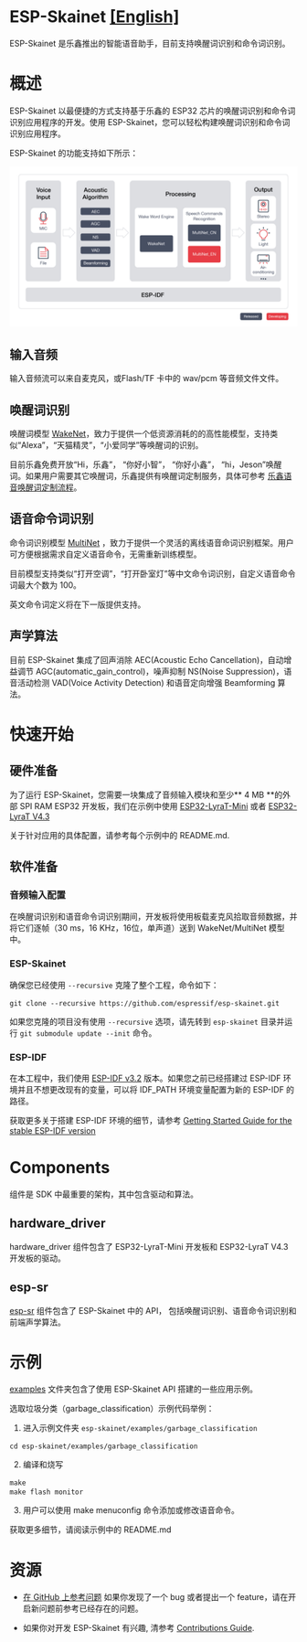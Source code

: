# ESP-Skainet [[English]](./README.md)

ESP-Skainet 是乐鑫推出的智能语音助手，目前支持唤醒词识别和命令词识别。

# 概述

ESP-Skainet 以最便捷的方式支持基于乐鑫的 ESP32 芯片的唤醒词识别和命令词识别应用程序的开发。使用 ESP-Skainet，您可以轻松构建唤醒词识别和命令词识别应用程序。

ESP-Skainet 的功能支持如下所示：

![overview](img/skainet_overview.png)

## 输入音频

输入音频流可以来自麦克风，或Flash/TF 卡中的 wav/pcm 等音频文件文件。

## 唤醒词识别 

唤醒词模型 [WakeNet](https://github.com/espressif/esp-sr/tree/master/wake_word_engine/README_cn.md)，致力于提供一个低资源消耗的的高性能模型，支持类似“Alexa”，“天猫精灵”，“小爱同学”等唤醒词的识别。  

目前乐鑫免费开放“Hi，乐鑫”， “你好小智”， “你好小鑫”， “hi，Jeson”唤醒词。如果用户需要其它唤醒词，乐鑫提供有唤醒词定制服务，具体可参考 [乐鑫语音唤醒词定制流程](https://github.com/espressif/esp-sr/tree/master/wake_word_engine/乐鑫语音唤醒词定制流程.md)。

## 语音命令词识别

命令词识别模型 [MultiNet](https://github.com/espressif/esp-sr/tree/master/speech_command_recognition/README_cn.md) ，致力于提供一个灵活的离线语音命词识别框架。用户可方便根据需求自定义语音命令，无需重新训练模型。  

目前模型支持类似“打开空调”，“打开卧室灯”等中文命令词识别，自定义语音命令词最大个数为 100。  

英文命令词定义将在下一版提供支持。 

## 声学算法

目前 ESP-Skainet 集成了回声消除 AEC(Acoustic Echo Cancellation)，自动增益调节 AGC(automatic_gain_control)，噪声抑制 NS(Noise Suppression)，语音活动检测 VAD(Voice Activity Detection) 和语音定向增强 Beamforming 算法。

# 快速开始

## 硬件准备

为了运行 ESP-Skainet，您需要一块集成了音频输入模块和至少** 4 MB **的外部 SPI RAM ESP32 开发板，我们在示例中使用 [ESP32-LyraT-Mini](https://docs.espressif.com/projects/esp-adf/en/latest/get-started/get-started-esp32-lyrat-mini.html) 或者 [ESP32-LyraT V4.3](https://docs.espressif.com/projects/esp-adf/en/latest/get-started/get-started-esp32-lyrat.html)

关于针对应用的具体配置，请参考每个示例中的 README.md.

## 软件准备

### 音频输入配置

在唤醒词识别和语音命令词识别期间，开发板将使用板载麦克风拾取音频数据，并将它们逐帧（30 ms，16 KHz，16位，单声道）送到 WakeNet/MultiNet 模型中。

### ESP-Skainet

确保您已经使用  `--recursive` 克隆了整个工程，命令如下：

```
git clone --recursive https://github.com/espressif/esp-skainet.git 
```
如果您克隆的项目没有使用 `--recursive` 选项，请先转到 `esp-skainet` 目录并运行 `git submodule update --init` 命令。

### ESP-IDF

在本工程中，我们使用 [ESP-IDF v3.2](https://github.com/espressif/esp-idf/releases/v3.2) 版本。如果您之前已经搭建过 ESP-IDF 环境并且不想更改现有的变量，可以将 IDF_PATH 环境变量配置为新的 ESP-IDF 的路径。

获取更多关于搭建 ESP-IDF 环境的细节，请参考 [Getting Started Guide for the stable ESP-IDF version](https://docs.espressif.com/projects/esp-idf/en/stable/get-started-cmake/index.html)


# Components

组件是 SDK 中最重要的架构，其中包含驱动和算法。

## hardware_driver

hardware_driver 组件包含了 ESP32-LyraT-Mini 开发板和 ESP32-LyraT V4.3 开发板的驱动。


## esp-sr

[esp-sr](https://github.com/espressif/esp-sr/tree/master) 组件包含了 ESP-Skainet 中的 API， 包括唤醒词识别、语音命令词识别和前端声学算法。

# 示例

[examples](examples) 文件夹包含了使用 ESP-Skainet API 搭建的一些应用示例。

选取垃圾分类（garbage_classification）示例代码举例：

1. 进入示例文件夹 `esp-skainet/examples/garbage_classification`
```
cd esp-skainet/examples/garbage_classification
```

2. 编译和烧写
```
make
make flash monitor
```

3. 用户可以使用 make menuconfig 命令添加或修改语音命令。

获取更多细节，请阅读示例中的 README.md

# 资源

* [在 GitHub 上参考问题](https://github.com/espressif/esp-skainet/issues) 如果你发现了一个 bug 或者提出一个 feature，请在开启新问题前参考已经存在的问题。

* 如果你对开发 ESP-Skainet 有兴趣, 清参考 [Contributions Guide](https://esp-idf.readthedocs.io/en/latest/contribute/index.html).
